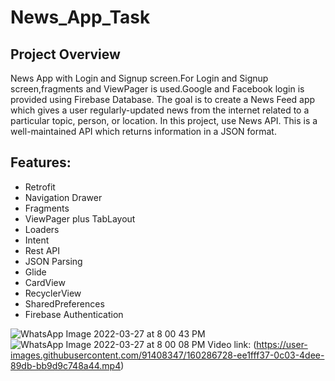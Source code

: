 # News_App_Task
## Project Overview
News App with Login and Signup screen.For Login and Signup screen,fragments and ViewPager is used.Google and Facebook login is provided using Firebase Database.
The goal is to create a News Feed app which gives a user regularly-updated news from the internet related to a particular topic, person, or location. 
In this project, use News API. This is a well-maintained API which returns information in a JSON format.

## Features:

* Retrofit
* Navigation Drawer
* Fragments
* ViewPager plus TabLayout
* Loaders
* Intent
* Rest API
* JSON Parsing
* Glide
* CardView
* RecyclerView
* SharedPreferences
* Firebase Authentication

![WhatsApp Image 2022-03-27 at 8 00 43 PM](https://user-images.githubusercontent.com/91408347/160286644-48affcef-84f8-4f72-9596-610c7f6f3382.jpeg)
![WhatsApp Image 2022-03-27 at 8 00 08 PM](https://user-images.githubusercontent.com/91408347/160286649-f6e1dfc1-c164-4e56-886e-e92e43d9c28e.jpeg)
Video link:
(https://user-images.githubusercontent.com/91408347/160286728-ee1fff37-0c03-4dee-89db-bb9d9c748a44.mp4)

